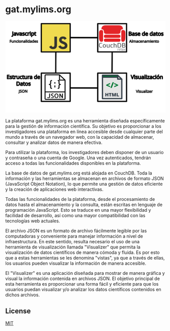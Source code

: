 # gat.mylims.org

<img src="src/images/intro.png" style="width: 700px">

La plataforma gat.mylims.org es una herramienta diseñada específicamente para la gestión de información científica. Su objetivo es proporcionar a los investigadores una plataforma en línea accesible desde cualquier parte del mundo a través de un navegador web, con la capacidad de almacenar, consultar y analizar datos de manera efectiva.

Para utilizar la plataforma, los investigadores deben disponer de un usuario y contraseña o una cuenta de Google. Una vez autenticados, tendrán acceso a todas las funcionalidades disponibles en la plataforma.

La base de datos de gat.mylims.org está alojada en CouchDB. Toda la información y las herramientas se almacenan en archivos de formato JSON (JavaScript Object Notation), lo que permite una gestión de datos eficiente y la creación de aplicaciones web interactivas.

Todas las funcionalidades de la plataforma, desde el procesamiento de datos hasta el almacenamiento y la consulta, están escritas en lenguaje de programación JavaScript. Esto se traduce en una mayor flexibilidad y facilidad de desarrollo, así como una mayor compatibilidad con las tecnologías web actuales.

El archivo JSON es un formato de archivo fácilmente legible por las computadoras y conveniente para manejar información a nivel de infraestructura. En este sentido, resulta necesario el uso de una herramienta de visualización llamada "Visualizer" que permita la visualización de datos científicos de manera cómoda y fluida. Es por esto que a estas herramientas se les denomina "vistas", ya que a través de ellas, los usuarios pueden visualizar la información de manera accesible.

El "Visualizer" es una aplicación diseñada para mostrar de manera gráfica y visual la información contenida en archivos JSON. El objetivo principal de esta herramienta es proporcionar una forma fácil y eficiente para que los usuarios puedan visualizar y/o analizar los datos científicos contenidos en dichos archivos.

## License

[MIT](./LICENSE)
